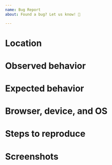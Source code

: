 ```yaml
---
name: Bug Report
about: Found a bug? Let us know! 🐛

---
```


# Location

# Observed behavior

# Expected behavior

# Browser, device, and OS

# Steps to reproduce

# Screenshots

